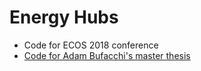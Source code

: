# Energy Hubs
 - Code for ECOS 2018 conference
 - [Code for Adam Bufacchi's master thesis](CplexEnergyHubs/AdamMSc2020)

